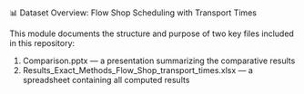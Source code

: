 
📊 Dataset Overview: Flow Shop Scheduling with Transport Times

This module documents the structure and purpose of two key files included in this repository:
1. Comparison.pptx — a presentation summarizing the comparative results
2. Results_Exact_Methods_Flow_Shop_transport_times.xlsx — a spreadsheet containing all computed results
